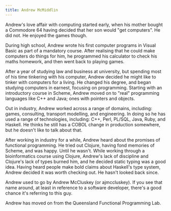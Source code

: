 ```yaml
---
title: Andrew McMiddlin
---
```


Andrew's love affair with computing started early, when his mother bought a Commodore 64 having
decided that her son would "get computers". He did not. He enjoyed the games though.

During high school, Andrew wrote his first computer programs in Visual Basic as part of a mandatory
course. After realising that he could make computers do things for him, he programmed his calculator
to check his maths homework, and then went back to playing games.

After a year of studying law and business at university, but spending most of his time tinkering
with his computer, Andrew decided he might like to tinker with computers for a living. He changed
his degree, and began studying computers in earnest, focusing on programming. Starting with an
introductory course in Scheme, Andrew moved on to "real" programming languages like C++ and Java;
ones with pointers and objects.

Out in industry, Andrew worked across a range of domains, including: games, consulting, transport
modelling, and engineering. In doing so he has used a range of technologies, including: C++, Perl,
PL/SQL, Java, Ruby, and Haskell. He thinks he still has a COBOL change in production somewhere, but
he doesn't like to talk about that.

After working in industry for a while, Andrew heard about the promises of functional programming. He
tried out Clojure, having fond memories of Scheme, and was happy. Until he wasn't. While working
through a bioinformatics course using Clojure, Andrew's lack of discipline and Clojure's lack of
types burned him, and he decided static typing was a good idea. Having heard people make bold claims
about Haskell's type system, Andrew decided it was worth checking out. He hasn't looked back since.

Andrew used to go by Andrew McCluskey (or ajmccluskey). If you see that name around, at least in
reference to a software developer, there's a good chance it's referring to this guy.

Andrew has moved on from the Queensland Functional Programming Lab.
